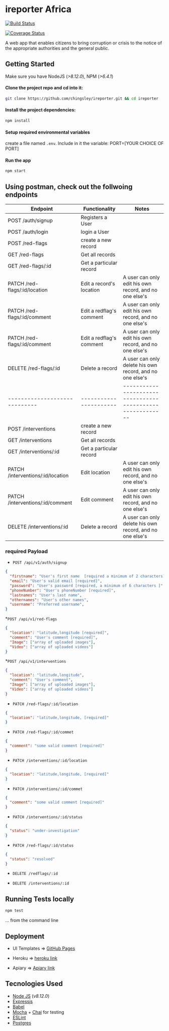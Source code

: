 # ireporter Africa
[![Build Status](https://travis-ci.com/chingsley/ireporter.svg?branch=develop)](https://travis-ci.com/chingsley/ireporter)

[![Coverage Status](https://coveralls.io/repos/github/chingsley/ireporter/badge.svg?branch=develop)](https://coveralls.io/github/chingsley/ireporter?branch=develop)

A web app that enables citizens to bring corruption or crisis to the notice of the appropriate authorities and the general public.

## Getting Started

Make sure you have NodeJS (_>8.12.0_), NPM (_>6.4.1_)

#### Clone the project repo and cd into it:

```bash
git clone https://github.com/chingsley/ireporter.git && cd ireporter
```

#### Install the project dependencies:

```bash 
npm install
```

#### Setup required environmental variables
create a file named `.env`.  Include in it the variable: PORT=[YOUR CHOICE OF PORT]

#### Run the app

```bash
npm start
```

## Using postman, check out the follwoing endpoints

| Endpoint                      | Functionality            | Notes  										 	   				                  |
| ----------------------------- | ----------------------   | ---------------------------------------------------------|
| POST /auth/signup             | Registers a User         |                                                          |
| POST /auth/login              | login a User         |                                                          |
| POST /red-flags               | create a new record      |                                                          |
| GET /red-flags                | Get all records          |                                                          |
| GET /red-flags/:id            | Get a particular record  |                                                          |
| PATCH /red-flags/:id/location | Edit a record's location | A user can only edit his own record, and no one else's   |
| PATCH /red-flags/:id/comment  | Edit a redflag's comment | A user can only edit his own record, and no one else's   |
| PATCH /red-flags/:id/comment  | Edit a redflag's comment | A user can only edit his own record, and no one else's   |
| DELETE /red-flags/:id         | Delete a record          | A user can only delete his own record, and no one else's |
| ----------------------------- | ----------------------   | ---------------------------------------------------------|
| POST /interventions           | create a new record      |                                                          |
| GET /interventions            | Get all records          |                                                          |
| GET /interventions/:id        | Get a particular record  |                                                          |
| PATCH /interventions/:id/location| Edit location         | A user can only edit his own record, and no one else's   |
| PATCH /interventions/:id/comment | Edit comment          | A user can only edit his own record, and no one else's   |
| DELETE /interventions/:id     | Delete a record          | A user can only delete his own record, and no one else's |


### required Payload

* `POST /api/v1/auth/signup`

```json
{
  "firstname": "User's first name  [required a minimum of 2 characters]",
  "email": "User's valid email [required]", 
  "password": "User's password [required, a minimum of 6 characters ]", 
  "phoneNumber": "User's phoneNumber [required]", 
  "lastnames": "User's last name", 
  "othernames": "User's other names", 
  "username": "Preferred username", 
}
```

*`POST /api/v1/red-flags`
```json
{
  "location": "latitude,longitude [required]", 
  "comment": "User's comment [required]", 
  "Image": ["array of uploaded images"], 
  "Video": ["array of uploaded videos"] 
}
```

*`POST /api/v1/interventions`
```json
{
  "location": "latitude,longitude",
  "comment": "User's comment",
  "Image": ["array of uploaded images"], 
  "Video": ["array of uploaded videos"] 
}
```

* `PATCH /red-flags/:id/location`

```json
{
  "location": "latitude,longitude, [required]"
}
```


* `PATCH /red-flags/:id/commet`

```json
{
  "comment": "some valid comment [required]"
}
```

* `PATCH /interventions/:id/location`

```json
{
  "location": "latitude,longitude, [required]"
}
```


* `PATCH /interventions/:id/commet`

```json
{
  "comment": "some valid comment [required]"
}
```


* `PATCH /interventions/:id/status`

```json
{
  "status": "under-investigation"
}
```

* `PATCH /red-flags/:id/status`

```json
{
  "status": "resolved"
}
```

* `DELETE /redflags/:id`

* `DELETE /interventions/:id`


## Running Tests locally

```bash
npm test
```
... from the command line


## Deployment

* UI Templates => [GitHub Pages](https://chingsley.github.io/gh-pages) 

* Heroku => [heroku link](https://ireporter-db.herokuapp.com) 

* Apiary => [Apiary link](https://ireporter11.docs.apiary.io/#)


## Tecnologies Used

* [Node JS](https://nodejs.org/en/) (_v8.12.0_) 
* [Expressjs](https://expressjs.com/)
* [Babel](https://babeljs.io/)
* [Mocha](https://mochajs.org/) + [Chai](https://www.chaijs.com/) for testing
* [ESLint](https://eslint.org/)
* [Postgres](https://www.postgresql.org/)
